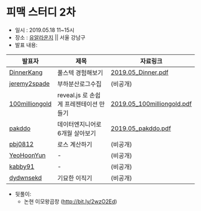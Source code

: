 # 피맥 스터디 2차

- 일시 : 2019.05.18 11~15시
- 장소 : [유알라운지](https://spacecloud.kr/space/19075) || 서울 강남구
- 발표 내용:

발표자|제목|자료링크
--|--|--
[DinnerKang](https://github.com/DinnerKang)|풀스텍 경험해보기|[2019.05_Dinner.pdf](./2019.05_Dinner.pdf)
[jeremy2spade](https://github.com/jeremy2spade)|부하분산로그수집|(비공개)
[100milliongold](https://github.com/100milliongold)|reveal.js 로 손쉽게 프레젠테이션 만들기|[2019.05_100milliongold.pdf](./2019.05_100milliongold.pdf)
[pakddo](https://github.com/pakddo)|데이터엔지니어로6개월 살아보기 |[2019.05_pakddo.pdf](./2019.05_pakddo.pdf)
[pbj0812](https://github.com/pbj0812)|로스 계산하기|(비공개)
[YeoHoonYun](https://github.com/YeoHoonYun)|-|(비공개)
[kabby91](https://github.com/kabby91)|-|(비공개)
[dydwnsekd](https://github.com/dydwnsekd)|기묘한 이직기|(비공개)

- 뒷풀이:
  - 논현 이모왕곱창 (http://bit.ly/2wzO2Ed)
